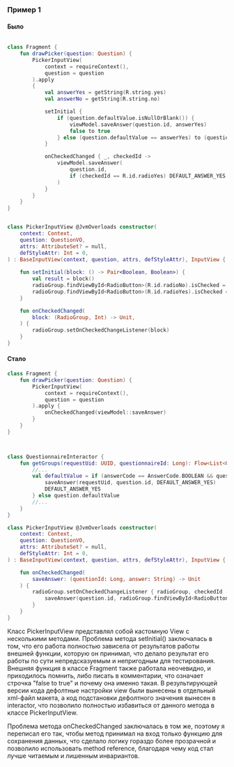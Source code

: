 ### Пример 1

#### Было

```kotlin

class Fragment {
    fun drawPicker(question: Question) {
        PickerInputView(
            context = requireContext(),
            question = question
        ).apply
        {
            val answerYes = getString(R.string.yes)
            val answerNo = getString(R.string.no)

            setInitial {
                if (question.defaultValue.isNullOrBlank()) {
                    viewModel.saveAnswer(question.id, answerYes)
                    false to true
                } else (question.defaultValue == answerYes) to (question.defaultValue == answerNo)
            }

            onCheckedChanged { _, checkedId ->
                viewModel.saveAnswer(
                    question.id,
                    if (checkedId == R.id.radioYes) DEFAULT_ANSWER_YES else DEFAULT_ANSWER_NO,
                )
            }
        }
    }
}


class PickerInputView @JvmOverloads constructor(
    context: Context,
    question: QuestionVO,
    attrs: AttributeSet? = null,
    defStyleAttr: Int = 0,
) : BaseInputView(context, question, attrs, defStyleAttr), InputView {
    
    fun setInitial(block: () -> Pair<Boolean, Boolean>) {
        val result = block()
        radioGroup.findViewById<RadioButton>(R.id.radioNo).isChecked = result.first
        radioGroup.findViewById<RadioButton>(R.id.radioYes).isChecked = result.second
    }

    fun onCheckedChanged(
        block: (RadioGroup, Int) -> Unit,
    ) {
        radioGroup.setOnCheckedChangeListener(block)
    }
}
```

#### Стало

```kotlin
class Fragment {
    fun drawPicker(question: Question) {
        PickerInputView(
            context = requireContext(),
            question = question
        ).apply {
            onCheckedChanged(viewModel::saveAnswer)
        }
    }
}



class QuestionnaireInteractor {
    fun getGroups(requestUid: UUID, questionnaireId: Long): Flow<List<Group>> {
        //...
        val defaultValue = if (answerCode == AnswerCode.BOOLEAN && question.defaultValue.isBlank()) {
            saveAnswer(requestUid, question.id, DEFAULT_ANSWER_YES)
            DEFAULT_ANSWER_YES
        } else question.defaultValue
        //...
    }
}

class PickerInputView @JvmOverloads constructor(
    context: Context,
    question: QuestionVO,
    attrs: AttributeSet? = null,
    defStyleAttr: Int = 0,
) : BaseInputView(context, question, attrs, defStyleAttr), InputView {

    fun onCheckedChanged(
        saveAnswer: (questionId: Long, answer: String) -> Unit
    ) {
        radioGroup.setOnCheckedChangeListener { radioGroup, checkedId ->
            saveAnswer(question.id, radioGroup.findViewById<RadioButton>(checkedId).text.toString())
        }
    }
}
```

Класс PickerInputView представлял собой кастомную View с несколькими методами. Проблема метода setInitial()
заключалась в том, что его работа полностью зависела от результатов работы внешней функции, которую он принимал,
что делало результат его работы по сути непредсказуемым и непригодным для тестирования. Внешняя функция
в классе Fragment также работала неочевидно, и приходилось помнить, либо писать в комментарии, что
означает строчка "false to true" и почему она именно такая. В результирующей версии кода дефолтные настройки view
были вынесены в отдельный xml-файл макета, а код подстановки дефолтного значения вынесен в interactor, что
позволило полностью избавиться от данного метода в классе PickerInputView.

Проблема метода onCheckedChanged заключалась в том же, поэтому я переписал его так, чтобы метод принимал на вход
только функцию для сохранения данных, что сделало логику гораздо более прозрачной и позволило использовать
method reference, благодаря чему код стал лучше читаемым и лишенным инвариантов.
